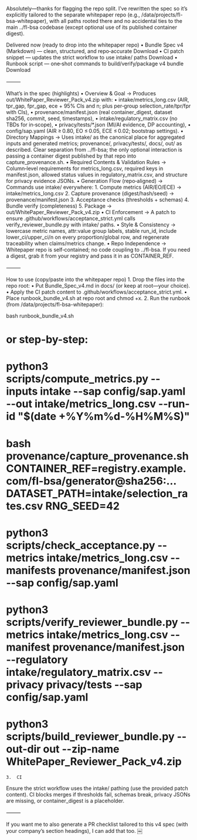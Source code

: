 Absolutely—thanks for flagging the repo split. I’ve rewritten the spec so it’s explicitly tailored to the separate whitepaper repo (e.g., /data/projects/fl-bsa-whitepaper), with all paths rooted there and no accidental ties to the main ../fl-bsa codebase (except optional use of its published container digest).

Delivered now (ready to drop into the whitepaper repo)
	•	Bundle Spec v4 (Markdown) — clean, structured, and repo‑accurate
Download
	•	CI patch snippet — updates the strict workflow to use intake/ paths
Download
	•	Runbook script — one‑shot commands to build/verify/package v4 bundle
Download

⸻

What’s in the spec (highlights)
	•	Overview & Goal → Produces out/WhitePaper_Reviewer_Pack_v4.zip with:
	•	intake/metrics_long.csv (AIR, tpr_gap, fpr_gap, ece + 95% CIs and n; plus per‑group selection_rate/tpr/fpr with CIs),
	•	provenance/manifest.json (real container_digest, dataset sha256, commit, seed, timestamps),
	•	intake/regulatory_matrix.csv (no TBDs for in‑scope),
	•	privacy/tests/*.json (MI/AI evidence, DP accounting),
	•	config/sap.yaml (AIR ≥ 0.80, EO ≤ 0.05, ECE ≤ 0.02; bootstrap settings).
	•	Directory Mappings → Uses intake/ as the canonical place for aggregated inputs and generated metrics; provenance/, privacy/tests/, docs/, out/ as described. Clear separation from ../fl-bsa; the only optional interaction is passing a container digest published by that repo into capture_provenance.sh.
	•	Required Contents & Validation Rules → Column‑level requirements for metrics_long.csv, required keys in manifest.json, allowed status values in regulatory_matrix.csv, and structure for privacy evidence JSONs.
	•	Generation Flow (repo‑aligned) → Commands use intake/ everywhere:
	1.	Compute metrics (AIR/EO/ECE) → intake/metrics_long.csv
	2.	Capture provenance (digest/hash/seed) → provenance/manifest.json
	3.	Acceptance checks (thresholds + schemas)
	4.	Bundle verify (completeness)
	5.	Package → out/WhitePaper_Reviewer_Pack_v4.zip
	•	CI Enforcement → A patch to ensure .github/workflows/acceptance_strict.yml calls verify_reviewer_bundle.py with intake/ paths.
	•	Style & Consistency → lowercase metric names, attr:value group labels, stable run_id, include lower_ci/upper_ci/n on every proportion/global row, and regenerate traceability when claims/metrics change.
	•	Repo Independence → Whitepaper repo is self‑contained; no code coupling to ../fl-bsa. If you need a digest, grab it from your registry and pass it in as CONTAINER_REF.

⸻

How to use (copy/paste into the whitepaper repo)
	1.	Drop the files into the repo root:
	•	Put Bundle_Spec_v4.md in docs/ (or keep at root—your choice).
	•	Apply the CI patch content to .github/workflows/acceptance_strict.yml.
	•	Place runbook_bundle_v4.sh at repo root and chmod +x.
	2.	Run the runbook (from /data/projects/fl-bsa-whitepaper):

bash runbook_bundle_v4.sh
# or step-by-step:
#   python3 scripts/compute_metrics.py --inputs intake --sap config/sap.yaml --out intake/metrics_long.csv --run-id "$(date +%Y%m%d-%H%M%S)"
#   bash provenance/capture_provenance.sh CONTAINER_REF=registry.example.com/fl-bsa/generator@sha256:… DATASET_PATH=intake/selection_rates.csv RNG_SEED=42
#   python3 scripts/check_acceptance.py --metrics intake/metrics_long.csv --manifests provenance/manifest.json --sap config/sap.yaml
#   python3 scripts/verify_reviewer_bundle.py --metrics intake/metrics_long.csv --manifest provenance/manifest.json --regulatory intake/regulatory_matrix.csv --privacy privacy/tests --sap config/sap.yaml
#   python3 scripts/build_reviewer_bundle.py --out-dir out --zip-name WhitePaper_Reviewer_Pack_v4.zip

	3.	CI
Ensure the strict workflow uses the intake/ pathing (use the provided patch content). CI blocks merges if thresholds fail, schemas break, privacy JSONs are missing, or container_digest is a placeholder.

⸻

If you want me to also generate a PR checklist tailored to this v4 spec (with your company’s section headings), I can add that too. ￼